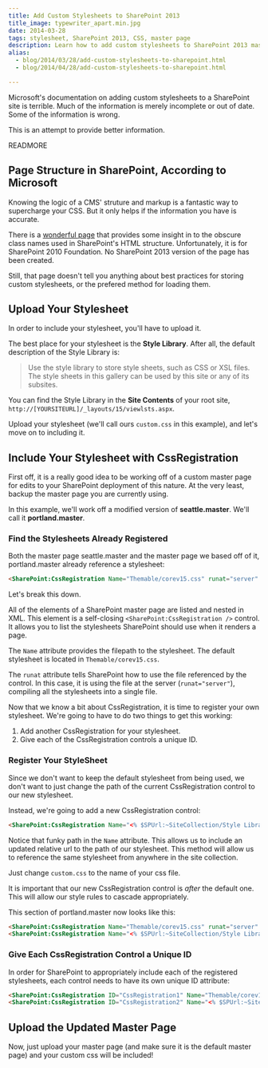 ```yaml
---
title: Add Custom Stylesheets to SharePoint 2013
title_image: typewriter_apart.min.jpg
date: 2014-03-28
tags: stylesheet, SharePoint 2013, CSS, master page
description: Learn how to add custom stylesheets to SharePoint 2013 master pages.
alias: 
  - blog/2014/03/28/add-custom-stylesheets-to-sharepoint.html
  - blog/2014/04/28/add-custom-stylesheets-to-sharepoint.html

---
```


Microsoft's documentation on adding custom stylesheets to a SharePoint site is 
terrible. Much of the information is merely incomplete or out of date. Some of 
the information is wrong. 

This is an attempt to provide better information.

READMORE

## Page Structure in SharePoint, According to Microsoft

Knowing the logic of a CMS' struture and markup is a fantastic way to supercharge
your CSS. But it only helps if the information you have is accurate.

There is a [wonderful page][1] that provides some insight in to the obscure 
class names used in SharePoint's HTML structure. Unfortunately, it is for 
SharePoint 2010 Foundation. No SharePoint 2013 version of the page has been 
created.

Still, that page doesn't tell you anything about best practices for storing 
custom stylesheets, or the prefered method for loading them.

## Upload Your Stylesheet

In order to include your stylesheet, you'll have to upload it.

The best place for your stylesheet is the **Style Library**. After all, the 
default description of the Style Library is:

<blockquote>
Use the style library to store style sheets, such as CSS or XSL files. The 
style sheets in this gallery can be used by this site or any of its subsites.
</blockquote>

You can find the Style Library in the **Site Contents** of your root site, 
`http://[YOURSITEURL]/_layouts/15/viewlsts.aspx`.

Upload your stylesheet (we'll call ours `custom.css` in this example), and let's 
move on to including it.

## Include Your Stylesheet with CssRegistration 

First off, it is a really good idea to be working off of a custom master page 
for edits to your SharePoint deployment of this nature. At the very least, backup
the master page you are currently using.

In this example, we'll work off a modified version of **seattle.master**. We'll
call it **portland.master**.

### Find the Stylesheets Already Registered

Both the master page seattle.master and the master page we based off of it, 
portland.master already reference a stylesheet:

~~~html
<SharePoint:CssRegistration Name="Themable/corev15.css" runat="server" />
~~~

Let's break this down.

All of the elements of a SharePoint master page are listed and nested in XML. 
This element is a self-closing `<SharePoint:CssRegistration />` control. It 
allows you to list the stylesheets SharePoint should use when it renders a page.

The `Name` attribute provides the filepath to the stylesheet. The default 
stylesheet is located in `Themable/corev15.css`. 

The `runat` attribute tells SharePoint how to use the file referenced by the 
control. In this case, it is using the file at the server (`runat="server"`), 
compiling all the stylesheets into a single file.

Now that we know a bit about CssRegistration, it is time to register your own 
stylesheet. We're going to have to do two things to get this working:

<ol>
<li>Add another CssRegistration for your stylesheet.</li>
<li>Give each of the CssRegistration controls a unique ID.</li>
</ol>

### Register Your StyleSheet

Since we don't want to keep the default stylesheet from being used, we don't 
want to just change the path of the current CssRegistration control to our new
stylesheet.

Instead, we're going to add a new CssRegistration control:

~~~html
<SharePoint:CssRegistration Name="<% $SPUrl:~SiteCollection/Style Library/custom.css%>" runat="server" />                                                                           
~~~

Notice that funky path in the `Name` attribute. This allows us to include an 
updated relative url to the path of our stylesheet. This method will allow us 
to reference the same stylesheet from anywhere in the site collection.

Just change `custom.css` to the name of your css file.

It is important that our new CssRegistration control is _after_ the default one.
This will allow our style rules to cascade appropriately.

This section of portland.master now looks like this:

~~~html
<SharePoint:CssRegistration Name="Themable/corev15.css" runat="server" />
<SharePoint:CssRegistration Name="<% $SPUrl:~SiteCollection/Style Library/custom.css%>" runat="server" />
~~~

### Give Each CssRegistration Control a Unique ID

In order for SharePoint to appropriately include each of the registered stylesheets,
each control needs to have its own unique ID attribute:

~~~html
<SharePoint:CssRegistration ID="CssRegistration1" Name="Themable/corev15.css" runat="server" />
<SharePoint:CssRegistration ID="CssRegistration2" Name="<% $SPUrl:~SiteCollection/Style Library/custom.css%>" runat="server" />
~~~

## Upload the Updated Master Page

Now, just upload your master page (and make sure it is the default master page) 
and your custom css will be included!

[1]: http://msdn.microsoft.com/en-us/library/office/ms438349(v=office.14).aspx "Cascading Style Sheets Class Usage in SharePoint Foundation"
[2]: http://msdn.microsoft.com/en-us/library/office/microsoft.sharepoint.webcontrols.csslink(v=office.15).aspx "CssLink class"
[3]: https://www.nothingbutsharepoint.com/sites/eusp/Pages/Understanding-SharePoint-CSSLink-and-how-to-add-your-custom-CSS-in-SharePoint-2010.aspx "Understanding SharePoint: CSSLink and how to add your custom CSS in SharePoint 2010"
